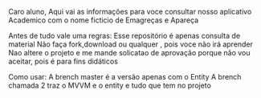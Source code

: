 Caro aluno,
Aqui vai as informações para voce consultar nosso aplicativo Academico com o nome ficticio de Emagreças e Apareça

Antes de tudo vale uma regras:
Esse repositório é apenas consulta de material
Não faça fork,download ou qualquer , pois voce não irá aprender
Nao altere o projeto e me mande solicatao de aprovação porque não vou aceitar, pois é para fins didáticos

Como usar:
A brench master é a versão apenas com o Entity
A brench chamada 2 traz o MVVM e o entity e tudo que tem no projeto
